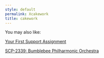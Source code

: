 ```yaml
---
style: default
permalink: Xcakework
title: cakework
---
```

You may also like:

[Your First Support Assignment](http://scp-wiki.net/rho9-support-assignment)

[SCP-2339: Bumblebee Philharmonic Orchestra](http://scp-wiki.net/scp-2339)
